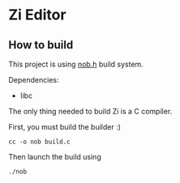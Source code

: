 # Zi Editor


## How to build
This project is using [nob.h](https://github.com/tsoding/nob.h) build system.

Dependencies:
  - libc

The only thing needed to build Zi is a C compiler.

First, you must build the builder :)

`cc -o nob build.c`

Then launch the build using

`./nob`
